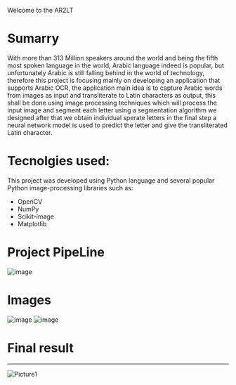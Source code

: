 Welcome to the AR2LT 

# Sumarry 
With more than 313 Million speakers around the world and being the fifth most spoken language in the world, Arabic language indeed is popular, but unfortunately Arabic is still falling behind in the world of technology, therefore this project is focusing mainly on developing an application that supports Arabic OCR, the application main idea is to capture Arabic words from images as input and transliterate to Latin characters as output, this shall be done using image processing techniques which will process the input image and segment each letter using a segmentation algorithm we designed after that we obtain individual sperate letters in the final step a neural network model is used to predict the letter and give the transliterated Latin character.

# Tecnolgies used:
This project was developed using Python language and several popular Python image-processing libraries such as:
* OpenCV
* NumPy
* Scikit-image
* Matplotlib
# Project PipeLine
![image](https://user-images.githubusercontent.com/105553867/217063824-a78bad5d-f004-4d63-baad-3788b2e02f22.png)
# Images 
![image](https://user-images.githubusercontent.com/105553867/217064278-05246360-d897-4d5f-9402-d4a0b229590f.png)
![image](https://user-images.githubusercontent.com/105553867/217064356-34eb3669-a1a0-4c14-8951-08ecce30c085.png)
# Final result

***
![Picture1](https://user-images.githubusercontent.com/105553867/217064930-66b332b5-a7de-4179-95d7-62e3abb1033a.jpg)







